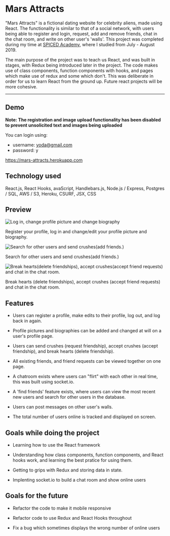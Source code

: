 # Mars Attracts

"Mars Attracts" is a fictional dating website for celebrity aliens, made using React. The functionality is similar to that of a social network, with users being able to register and login, request, add and remove friends, chat in the chat room, and write on other user's 'walls'. This project was completed during my time at [SPICED Academy](https://www.spiced.academy/program/full-stack-web-development/), where I studied from July - August 2019.

The main purpose of the project was to teach us React, and was built in stages, with Redux being introduced later in the project. The code makes use of class components, function components with hooks, and pages which make use of redux and some which don't. This was deliberate in order for us to learn React from the ground up. Future react projects will be more cohesive. 

---

## Demo

**Note: The registration and image upload functionality has been disabled to prevent unsolicited text and images being uploaded**

You can login using: 

-   username: yoda@gmail.com
-   password: y

https://mars-attracts.herokuapp.com

## Technology used

React.js, React Hooks, avaScript, Handlebars.js, Node.js / Express, Postgres / SQL, AWS / S3, Heroku, CSURF, JSX, CSS

## Preview

![Log in, change profile picture and change biography](https://user-images.githubusercontent.com/45455994/66659381-aebb8680-ec43-11e9-8308-5c233cfbb080.gif)

Register your profile, log in and change/edit your profile picture and biography.

![Search for other users and send crushes(add friends.)](https://user-images.githubusercontent.com/45455994/66659529-f3472200-ec43-11e9-85fc-a7251d88e215.gif)

Search for other users and send crushes(add friends.)

![Break hearts(delete friendships), accept crushes(accept friend requests) and chat in the chat room.](https://user-images.githubusercontent.com/45455994/66659647-2f7a8280-ec44-11e9-8a2d-f12e34be560c.gif)

Break hearts (delete friendships), accept crushes (accept friend requests) and chat in the chat room.


## Features

-   Users can register a profile, make edits to their profile, log out, and log back in again.

-   Profile pictures and biographies can be added and changed at will on a user's profile page.

-   Users can send crushes (request friendship), accept crushes (accept friendship), and break hearts (delete friendship).

-   All existing friends, and friend requests can be viewed together on one page.

-   A chatroom exists where users can "flirt" with each other in real time, this was built using socket.io.

-   A 'find friends' feature exists, where users can view the most recent new users and search for other users in the database.

-   Users can post messages on other user's walls.

-   The total number of users online is tracked and displayed on screen.


## Goals while doing the project

-   Learning how to use the React framework

-   Understanding how class components, function components, and React hooks work, and learning the best pratice for using them.

-   Getting to grips with Redux and storing data in state.

-   Implenting socket.io to build a chat room and show online users


## Goals for the future

-   Refactor the code to make it mobile responsive

-   Refactor code to use Redux and React Hooks throughout

-   Fix a bug which sometimes displays the wrong number of online users